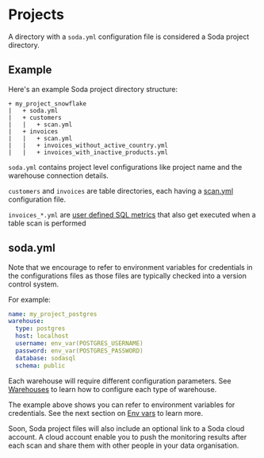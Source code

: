# Projects

A directory with a `soda.yml` configuration file is considered a Soda 
project directory.

## Example

Here's an example Soda project directory structure:

```
+ my_project_snowflake
|   + soda.yml
|   + customers
|   |   + scan.yml        
|   + invoices
|   |   + scan.yml
|   |   + invoices_without_active_country.yml        
|   |   + invoices_with_inactive_products.yml        
```

`soda.yml` contains project level configurations like 
project name and the warehouse connection details.

`customers` and `invoices` are table directories, each 
having a [scan.yml](scan.md) configuration file.

`invoices_*.yml` are [user defined SQL metrics](sql_metrics.md)
that also get executed when a table scan is performed

## soda.yml

Note that we encourage to refer to environment variables for credentials 
in the configurations files as those files are typically checked into a 
version control system. 

For example:
```yaml
name: my_project_postgres
warehouse:
  type: postgres
  host: localhost
  username: env_var(POSTGRES_USERNAME)
  password: env_var(POSTGRES_PASSWORD)
  database: sodasql
  schema: public
```

Each warehouse will require different configuration parameters.
See [Warehouses](warehouses.md) to learn how to configure each 
type of warehouse. 

The example above shows you can refer to environment variables for 
credentials.  See the next section on [Env vars](env_vars.md) to learn more.

Soon, Soda project files will also include an optional 
link to a Soda cloud account.  A cloud account enable you to push the monitoring 
results after each scan and share them with other people in your data organisation.

